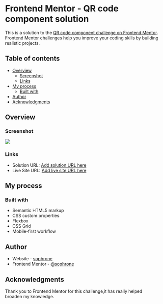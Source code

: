 # Frontend Mentor - QR code component solution

This is a solution to the [QR code component challenge on Frontend Mentor](https://www.frontendmentor.io/challenges/qr-code-component-iux_sIO_H). Frontend Mentor challenges help you improve your coding skills by building realistic projects. 

## Table of contents

- [Overview](#overview)
  - [Screenshot](#screenshot)
  - [Links](#links)
- [My process](#my-process)
  - [Built with](#built-with)
- [Author](#author)
- [Acknowledgments](#acknowledgments)



## Overview

### Screenshot

![](./screenshot.jpg)


### Links

- Solution URL: [Add solution URL here](https://www.frontendmentor.io/challenges/qr-code-component-iux_sIO_H/hub/qr-code-component-vTcT6IcgW)
- Live Site URL: [Add live site URL here](https://sophrone-qr-code-component.netlify.app/)

## My process

### Built with

- Semantic HTML5 markup
- CSS custom properties
- Flexbox
- CSS Grid
- Mobile-first workflow


## Author

- Website - [sophrone](https://sophrone-qr-code-component.netlify.app)
- Frontend Mentor - [@sophrone](https://www.frontendmentor.io/profile/sophrone)



## Acknowledgments

Thank you to Frontend Mentor for this challenge,it has really helped broaden my knowledge.
